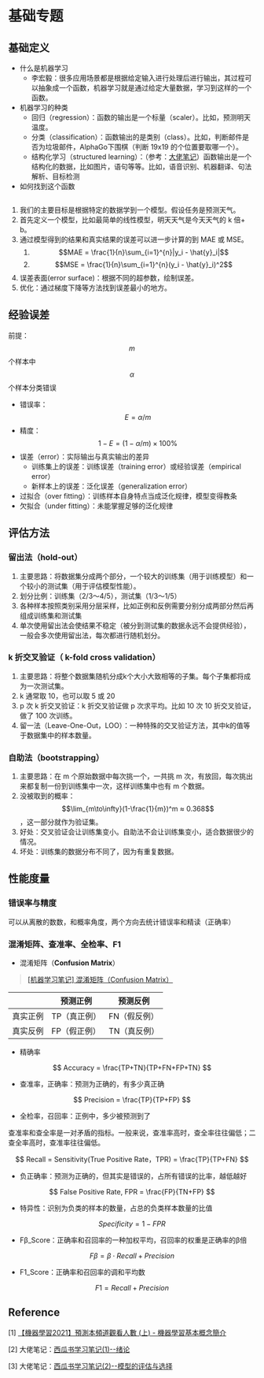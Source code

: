 # 基础专题

## 基础定义

* 什么是机器学习
  * 李宏毅：很多应用场景都是根据给定输入进行处理后进行输出，其过程可以抽象成一个函数，机器学习就是通过给定大量数据，学习到这样的一个函数。
* 机器学习的种类
  * 回归（regression）：函数的输出是一个标量（scaler）。比如，预测明天温度。
  * 分类（classification）：函数输出的是类别（class）。比如，判断邮件是否为垃圾邮件，AlphaGo下围棋（判断 19x19 的个位置要取哪一个）。
  * 结构化学习（structured learning）：（参考：[大佬笔记](https://www.cnblogs.com/wry789/p/13215042.html)）函数输出是一个结构化的数据，比如图片，语句等等。比如，语音识别、机器翻译、句法解析、目标检测
* 如何找到这个函数

<img src="../../.gitbook/assets/ml-workflow.excalidraw.svg" alt="" class="gitbook-drawing">

1. 我们的主要目标是根据特定的数据学到一个模型。假设任务是预测天气。
2. 首先定义一个模型，比如最简单的线性模型，明天天气是今天天气的 k 倍+ b。
3. 通过模型得到的结果和真实结果的误差可以进一步计算的到 MAE 或 MSE。
   1. $$MAE = \frac{1}{n}\sum_{i=1}^{n}|y_i - \hat{y}_i|$$
   2. $$MSE = \frac{1}{n}\sum_{i=1}^{n}(y_i - \hat{y}_i)^2$$
4. 误差表面(error surface)：根据不同的超参数，绘制误差。
5. 优化：通过梯度下降等方法找到误差最小的地方。

## 经验误差

前提：$$m$$个样本中$$\alpha$$个样本分类错误

* 错误率：$$E=\alpha / m$$
* 精度：$$1-E = (1-\alpha/m)\times 100\%$$
* 误差（error）：实际输出与真实输出的差异
  * 训练集上的误差：训练误差（training error）或经验误差（empirical error）
  * 新样本上的误差：泛化误差（generalization error）
* 过拟合（over fitting）：训练样本自身特点当成泛化规律，模型变得教条
* 欠拟合（under fitting）：未能掌握足够的泛化规律

## 评估方法

### 留出法（hold-out）

1. 主要思路：将数据集分成两个部分，一个较大的训练集（用于训练模型）和一个较小的测试集（用于评估模型性能）。
2. 划分比例：训练集（2/3～4/5），测试集（1/3～1/5）
3. 各种样本按照类别采用分层采样，比如正例和反例需要分别分成两部分然后再组成训练集和测试集
4. 单次使用留出法会使结果不稳定（被分到测试集的数据永远不会提供经验），一般会多次使用留出法，每次都进行随机划分。

### k 折交叉验证（ k-fold cross validation）

1. 主要思路：将整个数据集随机分成k个大小大致相等的子集。每个子集都将成为一次测试集。
2. k 通常取 10，也可以取 5 或 20
3. p 次 k 折交叉验证：k 折交叉验证做 p 次求平均。比如 10 次 10 折交叉验证，做了 100 次训练。
4. 留一法（Leave-One-Out，LOO）：一种特殊的交叉验证方法，其中k的值等于数据集中的样本数量。

### 自助法（bootstrapping）

1. 主要思路：在 m 个原始数据中每次挑一个，一共挑 m 次，有放回，每次挑出来都复制一份到训练集中一次，这样训练集中也有 m 个数据。
2. 没被取到的概率：$$\lim_{m\to\infty}(1-\frac{1}{m})^m ≈ 0.368$$，这一部分就作为验证集。
3. 好处：交叉验证会让训练集变小。自助法不会让训练集变小，适合数据很少的情况。
4. 坏处：训练集的数据分布不同了，因为有重复数据。

## 性能度量

### 错误率与精度

可以从离散的数数，和概率角度，两个方向去统计错误率和精读（正确率）

### 混淆矩阵、查准率、全检率、F1

* 混淆矩阵（**Confusion Matrix**）

> [\[机器学习笔记\] 混淆矩阵（Confusion Matrix）](https://blog.csdn.net/seagal890/article/details/105059498)

|      | 预测正例    | 预测反例    |
| ---- | ------- | ------- |
| 真实正例 | TP（真正例） | FN（假反例） |
| 真实反例 | FP（假正例） | TN（真反例） |

* 精确率

$$
Accuracy = \frac{TP+TN}{TP+FN+FP+TN}
$$

* 查准率，正确率：预测为正确的，有多少真正确

$$
Precision = \frac{TP}{TP+FP}
$$



* 全检率，召回率：正例中，多少被预测到了

查准率和查全率是一对矛盾的指标。一般来说，查准率高时，查全率往往偏低；二查全率高时，查准率往往偏低。

$$
Recall = Sensitivity(True Positive Rate，TPR) = \frac{TP}{TP+FN}
$$

* 负正确率：预测为正确的，但其实是错误的，占所有错误的比率，越低越好

$$
False Positive Rate, FPR = \frac{FP}{TN+FP}
$$

* 特异性：识别为负类的样本的数量，占总的负类样本数量的比值

$$
Specificity = 1-FPR
$$

* Fβ\_Score：正确率和召回率的一种加权平均，召回率的权重是正确率的β倍

$$
F\beta = \beta \cdot Recall + Precision
$$

* F1\_Score：正确率和召回率的调和平均数

$$
F1 = Recall + Precision
$$





## Reference

\[1] [【機器學習2021】預測本頻道觀看人數 (上) - 機器學習基本概念簡介](https://www.youtube.com/watch?v=Ye018rCVvOo\&list=PLJV\_el3uVTsMhtt7\_Y6sgTHGHp1Vb2P2J)

\[2] 大佬笔记：[西瓜书学习笔记(1)--绪论](https://www.heywhale.com/mw/project/5e4f83590e2b66002c1f574b)

\[3] 大佬笔记：[西瓜书学习笔记(2)--模型的评估与选择](https://www.heywhale.com/mw/project/5e4f89fb0e2b66002c1f6468)

